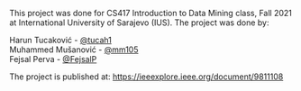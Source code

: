 This project was done for CS417 Introduction to Data Mining class, Fall 2021 at International University of Sarajevo (IUS). The project was done by:

Harun Tucaković - [@tucah1](https://github.com/tucah1)\
Muhammed Mušanović - [@mm105](https://github.com/mm105)\
Fejsal Perva - [@FejsalP](https://github.com/FejsalP)

The project is published at: https://ieeexplore.ieee.org/document/9811108
